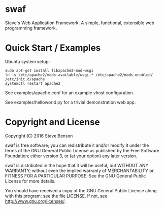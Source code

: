# swaf

Steve's Web Application Framework. A simple, functional, extensible web
programming framework.

# Quick Start / Examples

Ubuntu system setup:

```
sudo apt-get install libapache2-mod-wsgi
ln -s /etc/apache2/mods-available/wsgi-* /etc/apache2/mods-enabled/
/etc/init.d/apache
systemctl restart apache2
```

See examples/apache.conf for an example vhost configuration.

See examples/helloworld.py for a trivial demonstration web app.

# Copyright and License

Copyright (C) 2016 Steve Benson

swaf is free software; you can redistribute it and/or modify it under
the terms of the GNU General Public License as published by the Free
Software Foundation; either version 3, or (at your option) any later
version.

swaf is distributed in the hope that it will be useful, but WITHOUT ANY
WARRANTY; without even the implied warranty of MERCHANTABILITY or FITNESS
FOR A PARTICULAR PURPOSE.  See the GNU General Public License for more
details.

You should have received a copy of the GNU General Public License along with
this program; see the file LICENSE.  If not, see <http://www.gnu.org/licenses/>.
